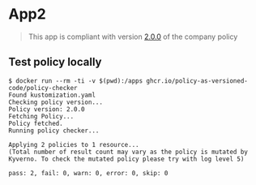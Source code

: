 # App2

> This app is compliant with version [2.0.0](https://github.com/policy-as-versioned-code/policy/releases/tag/2.0.0) of the company policy

## Test policy locally

```raw
$ docker run --rm -ti -v $(pwd):/apps ghcr.io/policy-as-versioned-code/policy-checker
Found kustomization.yaml
Checking policy version...
Policy version: 2.0.0
Fetching Policy...
Policy fetched.
Running policy checker...

Applying 2 policies to 1 resource...
(Total number of result count may vary as the policy is mutated by Kyverno. To check the mutated policy please try with log level 5)

pass: 2, fail: 0, warn: 0, error: 0, skip: 0
```